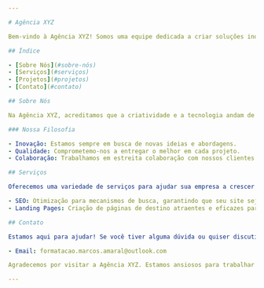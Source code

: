 ```yaml
---

# Agência XYZ

Bem-vindo à Agência XYZ! Somos uma equipe dedicada a criar soluções inovadoras e impactantes para nossos clientes. Este README fornece uma visão geral do nosso site e dos serviços que oferecemos.

## Índice

- [Sobre Nós](#sobre-nós)
- [Serviços](#serviços)
- [Projetos](#projetos)
- [Contato](#contato)

## Sobre Nós

Na Agência XYZ, acreditamos que a criatividade e a tecnologia andam de mãos dadas. Nossa missão é transformar ideias em realidades, oferecendo serviços de alta qualidade que atendem às necessidades de nossos clientes.

### Nossa Filosofia

- Inovação: Estamos sempre em busca de novas ideias e abordagens.
- Qualidade: Comprometemo-nos a entregar o melhor em cada projeto.
- Colaboração: Trabalhamos em estreita colaboração com nossos clientes para garantir que suas visões sejam realizadas.

## Serviços

Oferecemos uma variedade de serviços para ajudar sua empresa a crescer e se destacar no mercado:

- SEO: Otimização para mecanismos de busca, garantindo que seu site seja facilmente encontrado.
- Landing Pages: Criação de páginas de destino atraentes e eficazes para conversão de leads.

## Contato

Estamos aqui para ajudar! Se você tiver alguma dúvida ou quiser discutir um projeto, entre em contato conosco:

- Email: formatacao.marcos.amaral@outlook.com

Agradecemos por visitar a Agência XYZ. Estamos ansiosos para trabalhar com você!

---
```

